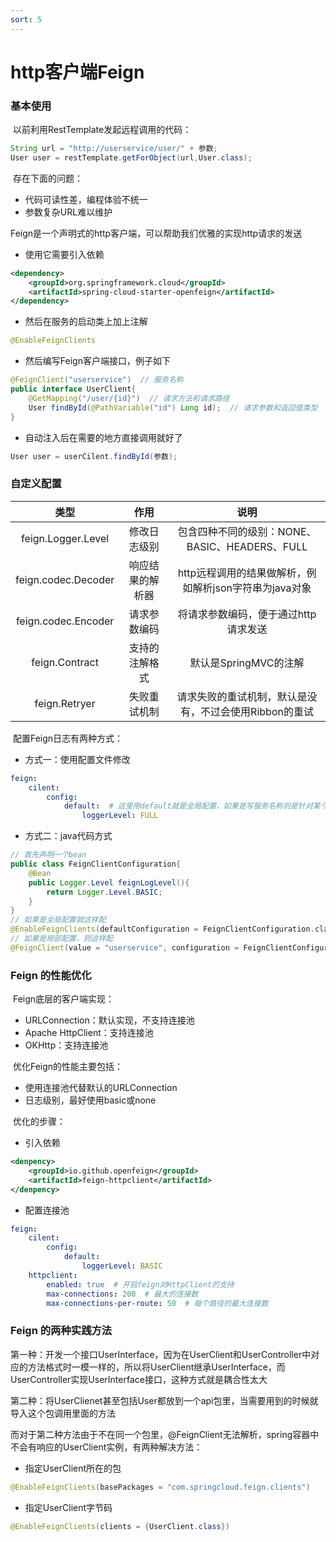 ```yaml
---
sort: 5
---
```




# http客户端Feign



### 基本使用

​	以前利用RestTemplate发起远程调用的代码：

```java
String url = "http://userservice/user/" + 参数;
User user = restTemplate.getForObject(url,User.class);
```

​	存在下面的问题：

- 代码可读性差，编程体验不统一
- 参数复杂URL难以维护

​	Feign是一个声明式的http客户端，可以帮助我们优雅的实现http请求的发送

- 使用它需要引入依赖

```xml
<dependency>
    <groupId>org.springframework.cloud</groupId>
    <artifactId>spring-cloud-starter-openfeign</artifactId>
</dependency>
```

- 然后在服务的启动类上加上注解

```java
@EnableFeignClients
```

- 然后编写Feign客户端接口，例子如下

```java
@FeignClient("userservice")  // 服务名称
public interface UserClient{
    @GetMapping("/user/{id}")  // 请求方法和请求路径
    User findById(@PathVariable("id") Long id);  // 请求参数和返回值类型
}
```

- 自动注入后在需要的地方直接调用就好了

```java
User user = userCilent.findById(参数);
```



### 自定义配置

|        类型         |       作用       |                          说明                          |
| :-----------------: | :--------------: | :----------------------------------------------------: |
| feign.Logger.Level  |   修改日志级别   |     包含四种不同的级别：NONE、BASIC、HEADERS、FULL     |
| feign.codec.Decoder | 响应结果的解析器 | http远程调用的结果做解析，例如解析json字符串为java对象 |
| feign.codec.Encoder |   请求参数编码   |          将请求参数编码，便于通过http请求发送          |
|   feign.Contract    |  支持的注解格式  |                 默认是SpringMVC的注解                  |
|    feign.Retryer    |   失败重试机制   | 请求失败的重试机制，默认是没有，不过会使用Ribbon的重试 |

​	配置Feign日志有两种方式：

- 方式一：使用配置文件修改

```yaml
feign:
	cilent:
		config:
			default:  # 这里用default就是全局配置，如果是写服务名称则是针对某个微服务的配置
				loggerLevel: FULL
```

- 方式二：java代码方式

```java
// 首先声明一个bean
public class FeignClientConfiguration{
    @Bean
    public Logger.Level feignLogLevel(){
        return Logger.Level.BASIC;
    }
}
// 如果是全局配置就这样配
@EnableFeignClients(defaultConfiguration = FeignClientConfiguration.class)
// 如果是局部配置，则这样配
@FeignClient(value = "userservice", configuration = FeignClientConfiguration.class)
```



### Feign 的性能优化

​	Feign底层的客户端实现：

- URLConnection：默认实现，不支持连接池
- Apache HttpClient：支持连接池
- OKHttp：支持连接池

​	优化Feign的性能主要包括：

- 使用连接池代替默认的URLConnection
- 日志级别，最好使用basic或none

​	优化的步骤：

- 引入依赖

```xml
<denpency>
	<groupId>io.github.openfeign</groupId>
	<artifactId>feign-httpclient</artifactId>
</denpency>
```

- 配置连接池

```yml
feign:
	cilent:
		config:
			default: 
				loggerLevel: BASIC
	httpclient:
		enabled: true  # 开启feign对HttpClient的支持
		max-connections: 200  # 最大的连接数
		max-connections-per-route: 50  # 每个路径的最大连接数
```



### Feign 的两种实践方法

​	第一种：开发一个接口UserInterface，因为在UserClient和UserController中对应的方法格式时一模一样的，所以将UserClient继承UserInterface，而UserController实现UserInterface接口，这种方式就是耦合性太大

​	第二种：将UserClienet甚至包括User都放到一个api包里，当需要用到的时候就导入这个包调用里面的方法

​	而对于第二种方法由于不在同一个包里，@FeignClient无法解析，spring容器中不会有响应的UserClient实例，有两种解决方法：

- 指定UserClient所在的包

```java
@EnableFeignClients(basePackages = "com.springcloud.feign.clients")
```

- 指定UserClient字节码

```java
@EnableFeignClients(clients = {UserClient.class})
```

